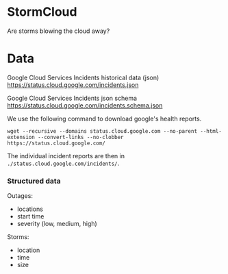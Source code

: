 # StormCloud
Are storms blowing the cloud away?

# Data

Google Cloud Services Incidents historical data (json)
https://status.cloud.google.com/incidents.json

Google Cloud Services Incidents json schema
https://status.cloud.google.com/incidents.schema.json

We use the following command to download google's health reports.
```
wget --recursive --domains status.cloud.google.com --no-parent --html-extension --convert-links --no-clobber https://status.cloud.google.com/
```
The individual incident reports are then in `./status.cloud.google.com/incidents/`.

### Structured data
Outages:
- locations
- start time
- severity (low, medium, high)

Storms:
- location
- time
- size

